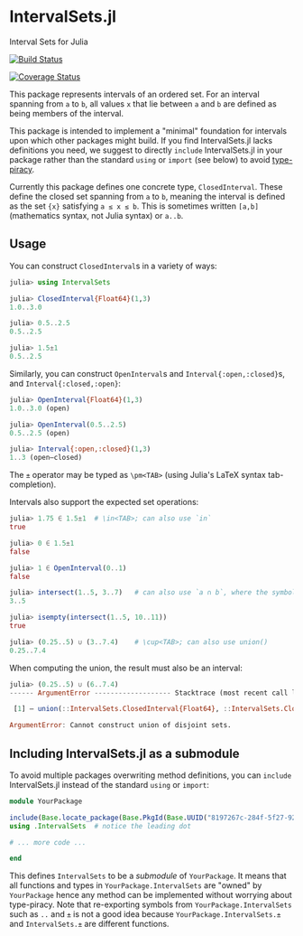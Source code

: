 # IntervalSets.jl
Interval Sets for Julia

[![Build Status](https://travis-ci.org/JuliaMath/IntervalSets.jl.svg?branch=master)](https://travis-ci.org/JuliaMath/IntervalSets.jl)

[![Coverage Status](https://coveralls.io/repos/github/JuliaMath/IntervalSets.jl/badge.svg?branch=master)](https://coveralls.io/github/JuliaMath/IntervalSets.jl?branch=master)

This package represents intervals of an ordered set. For an interval
spanning from `a` to `b`, all values `x` that lie between `a` and `b`
are defined as being members of the interval.

This package is intended to implement a "minimal" foundation for
intervals upon which other packages might build.  If you find
IntervalSets.jl lacks definitions you need, we suggest to directly
`include` IntervalSets.jl in your package rather than the standard
`using` or `import` (see below) to avoid [type-piracy](https://docs.julialang.org/en/stable/manual/style-guide/#Avoid-type-piracy-1).

Currently this package defines one concrete type, `ClosedInterval`.
These define the closed set spanning from `a` to `b`, meaning the
interval is defined as the set `{x}` satisfying `a ≤ x ≤ b`. This is
sometimes written `[a,b]` (mathematics syntax, not Julia syntax) or
`a..b`.

## Usage

You can construct `ClosedInterval`s in a variety of ways:

```julia
julia> using IntervalSets

julia> ClosedInterval{Float64}(1,3)
1.0..3.0

julia> 0.5..2.5
0.5..2.5

julia> 1.5±1
0.5..2.5
```

Similarly, you can construct `OpenInterval`s and `Interval{:open,:closed}`s, and `Interval{:closed,:open}`:
```julia
julia> OpenInterval{Float64}(1,3)
1.0..3.0 (open)

julia> OpenInterval(0.5..2.5)
0.5..2.5 (open)

julia> Interval{:open,:closed}(1,3)
1..3 (open–closed)
```

The `±` operator may be typed as `\pm<TAB>` (using Julia's LaTeX
syntax tab-completion).

Intervals also support the expected set operations:

```julia
julia> 1.75 ∈ 1.5±1  # \in<TAB>; can also use `in`
true

julia> 0 ∈ 1.5±1
false

julia> 1 ∈ OpenInterval(0..1)
false

julia> intersect(1..5, 3..7)   # can also use `a ∩ b`, where the symbol is \cap<TAB>
3..5

julia> isempty(intersect(1..5, 10..11))
true

julia> (0.25..5) ∪ (3..7.4)    # \cup<TAB>; can also use union()
0.25..7.4
```

When computing the union, the result must also be an interval:
```julia
julia> (0.25..5) ∪ (6..7.4)
------ ArgumentError ------------------- Stacktrace (most recent call last)

 [1] — union(::IntervalSets.ClosedInterval{Float64}, ::IntervalSets.ClosedInterval{Float64}) at closed.jl:34

ArgumentError: Cannot construct union of disjoint sets.
```

## Including IntervalSets.jl as a submodule

To avoid multiple packages overwriting method definitions, you can
`include` IntervalSets.jl instead of the standard `using` or `import`:

```julia
module YourPackage

include(Base.locate_package(Base.PkgId(Base.UUID("8197267c-284f-5f27-9208-e0e47529a953"), "IntervalSets")))
using .IntervalSets  # notice the leading dot

# ... more code ...

end
```

This defines `IntervalSets` to be a _submodule_ of `YourPackage`.  It
means that all functions and types in `YourPackage.IntervalSets` are
"owned" by `YourPackage` hence any method can be implemented without
worrying about type-piracy.  Note that re-exporting symbols from
`YourPackage.IntervalSets` such as `..` and `±` is not a good idea
because `YourPackage.IntervalSets.±` and `IntervalSets.±` are
different functions.
